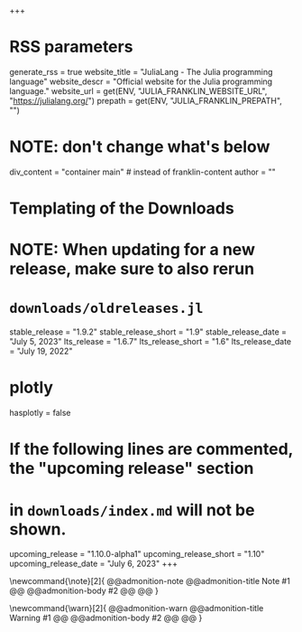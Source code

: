 +++
# RSS parameters
generate_rss = true
website_title = "JuliaLang - The Julia programming language"
website_descr = "Official website for the Julia programming language."
website_url = get(ENV, "JULIA_FRANKLIN_WEBSITE_URL", "https://julialang.org/")
prepath = get(ENV, "JULIA_FRANKLIN_PREPATH", "")

# NOTE: don't change what's below
div_content = "container main"  # instead of franklin-content
author = ""

# Templating of the Downloads
# NOTE: When updating for a new release, make sure to also rerun
# `downloads/oldreleases.jl`
stable_release = "1.9.2"
stable_release_short = "1.9"
stable_release_date = "July 5, 2023"
lts_release = "1.6.7"
lts_release_short = "1.6"
lts_release_date = "July 19, 2022"

# plotly
hasplotly = false

# If the following lines are commented, the "upcoming release" section
# in `downloads/index.md` will not be shown.
upcoming_release = "1.10.0-alpha1"
upcoming_release_short = "1.10"
upcoming_release_date = "July 6, 2023"
+++

<!--
Add here global latex commands to use throughout your pages.
-->
\newcommand{\note}[2]{
@@admonition-note
@@admonition-title Note #1 @@
@@admonition-body #2 @@
@@
}

\newcommand{\warn}[2]{
@@admonition-warn
@@admonition-title Warning #1 @@
@@admonition-body #2 @@
@@
}
